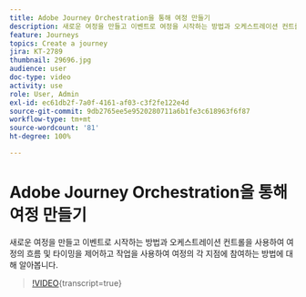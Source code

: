 ```yaml
---
title: Adobe Journey Orchestration을 통해 여정 만들기
description: 새로운 여정을 만들고 이벤트로 여정을 시작하는 방법과 오케스트레이션 컨트롤을 사용하여 여정의 흐름 및 타이밍을 제어하고 여정의 각 지점에 적용할 작업을 사용하는 방법에 대해 알아봅니다.
feature: Journeys
topics: Create a journey
jira: KT-2789
thumbnail: 29696.jpg
audience: user
doc-type: video
activity: use
role: User, Admin
exl-id: ec61db2f-7a0f-4161-af03-c3f2fe122e4d
source-git-commit: 9db2765ee5e9520280711a6b1fe3c618963f6f87
workflow-type: tm+mt
source-wordcount: '81'
ht-degree: 100%

---
```



# Adobe Journey Orchestration을 통해 여정 만들기

새로운 여정을 만들고 이벤트로 시작하는 방법과 오케스트레이션 컨트롤을 사용하여 여정의 흐름 및 타이밍을 제어하고 작업을 사용하여 여정의 각 지점에 참여하는 방법에 대해 알아봅니다.

>[!VIDEO](https://video.tv.adobe.com/v/29696?learn=on){transcript=true}

